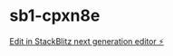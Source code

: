 # sb1-cpxn8e

[Edit in StackBlitz next generation editor ⚡️](https://stackblitz.com/~/github.com/ChenJiarong26/sb1-cpxn8e)